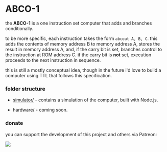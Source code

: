 # ABCO-1
the **ABCO-1** is a one instruction set computer that adds and branches conditionally.

to be more specific, each instruction takes the form `abcout A, B, C`. this adds the contents of memory address B to memory address A, stores the result in memory address A, and, if the carry bit is set, branches control to the instruction at ROM address C. if the carry bit is **not** set, execution proceeds to the next instruction in sequence.

this is still a mostly conceptual idea, though in the future i'd love to build a computer using TTL that follows this specification.

### folder structure
- [simulator/](https://github.com/sporeball/ABCO-1/tree/master/simulator) - contains a simulation of the computer, built with Node.js.

- hardware/ - coming soon.

### donate
you can support the development of this project and others via Patreon:

<a href="https://patreon.com/sporeball"><img src="https://img.shields.io/endpoint.svg?url=https%3A%2F%2Fshieldsio-patreon.herokuapp.com%2Fsporeball%2Fpledgesssss&style=for-the-badge" /></a>
